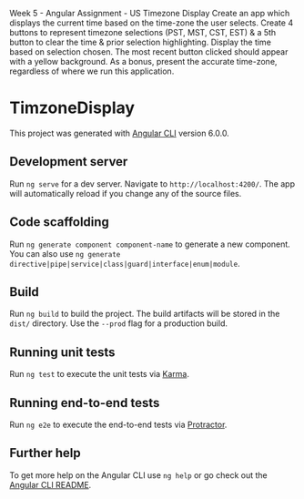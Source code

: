 Week 5 - Angular
Assignment - US Timezone Display
Create an app which displays the current time based on the time-zone the user selects. 
    Create 4 buttons to represent timezone selections (PST, MST, CST, EST) & a 5th button to clear the time & prior selection highlighting.
    Display the time based on selection chosen.
    The most recent button clicked should appear with a yellow background. 
    As a bonus, present the accurate time-zone, regardless of where we run this application.

# TimzoneDisplay

This project was generated with [Angular CLI](https://github.com/angular/angular-cli) version 6.0.0.

## Development server

Run `ng serve` for a dev server. Navigate to `http://localhost:4200/`. The app will automatically reload if you change any of the source files.

## Code scaffolding

Run `ng generate component component-name` to generate a new component. You can also use `ng generate directive|pipe|service|class|guard|interface|enum|module`.

## Build

Run `ng build` to build the project. The build artifacts will be stored in the `dist/` directory. Use the `--prod` flag for a production build.

## Running unit tests

Run `ng test` to execute the unit tests via [Karma](https://karma-runner.github.io).

## Running end-to-end tests

Run `ng e2e` to execute the end-to-end tests via [Protractor](http://www.protractortest.org/).

## Further help

To get more help on the Angular CLI use `ng help` or go check out the [Angular CLI README](https://github.com/angular/angular-cli/blob/master/README.md).
